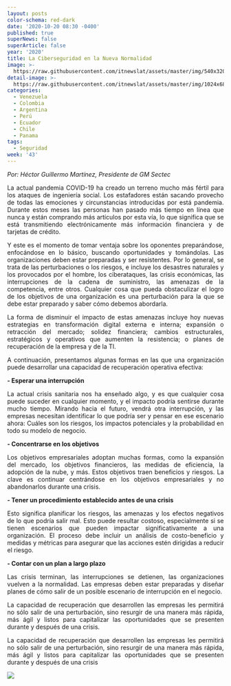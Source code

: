 ```yaml
---
layout: posts
color-schema: red-dark
date: '2020-10-20 08:30 -0400'
published: true
superNews: false
superArticle: false
year: '2020'
title: La Ciberseguridad en la Nueva Normalidad
image: >-
  https://raw.githubusercontent.com/itnewslat/assets/master/img/540x320/Hector-Guillermo-Martinez-p.jpg
detail-image: >-
  https://raw.githubusercontent.com/itnewslat/assets/master/img/1024x680/Hector-Guillermo-Martinez-g.jpg
categories:
  - Venezuela
  - Colombia
  - Argentina
  - Perú
  - Ecuador
  - Chile
  - Panama
tags:
  - Seguridad
week: '43'
---
```

<p style="text-align: justify;"><em>Por: Héctor Guillermo Martínez, Presidente de GM Sectec</em></p>
<p style="text-align: justify;">La actual pandemia COVID-19 ha creado un terreno mucho más fértil para los ataques de ingeniería social. Los estafadores están sacando provecho de todas las emociones y circunstancias introducidas por está pandemia. Durante estos meses las personas han pasado más tiempo en línea que nunca y están comprando más artículos por esta vía, lo que significa que se está transmitiendo electrónicamente más información financiera y de tarjetas de crédito.</p>
<p style="text-align: justify;">Y este es el momento de tomar ventaja sobre los oponentes preparándose, enfocándose en lo básico, buscando oportunidades y tomándolas. Las organizaciones deben estar preparadas y ser resistentes. Por lo general, se trata de las perturbaciones o los riesgos, e incluye los desastres naturales y los provocados por el hombre, los ciberataques, las crisis económicas, las interrupciones de la cadena de suministro, las amenazas de la competencia, entre otros. Cualquier cosa que pueda obstaculizar el logro de los objetivos de una organización es una perturbación para la que se debe estar preparado y saber cómo debemos abordarla.</p>
<p style="text-align: justify;">La forma de disminuir el impacto de estas amenazas incluye hoy nuevas estrategias en transformación digital externa e interna; expansión o retracción del mercado; solidez financiera; cambios estructurales, estratégicos y operativos que aumenten la resistencia; o planes de recuperación de la empresa y de la TI.</p>
<p style="text-align: justify;">A continuación, presentamos algunas formas en las que una organización puede desarrollar una capacidad de recuperación operativa efectiva:</p>
<p style="text-align: justify;"><strong>- Esperar una interrupción</strong></p>
<p style="text-align: justify;">La actual crisis sanitaria nos ha enseñado algo, y es que cualquier cosa puede suceder en cualquier momento, y el impacto podría sentirse durante mucho tiempo. Mirando hacia el futuro, vendrá otra interrupción, y las empresas necesitan identificar lo que podría ser y pensar en ese escenario ahora: Cuáles son los riesgos, los impactos potenciales y la probabilidad en todo su modelo de negocio.</p>
<p style="text-align: justify;"><strong>- Concentrarse en los objetivos</strong></p>
<p style="text-align: justify;">Los objetivos empresariales adoptan muchas formas, como la expansión del mercado, los objetivos financieros, las medidas de eficiencia, la adopción de la nube, y más. Estos objetivos traen beneficios y riesgos. La clave es continuar centrándose en los objetivos empresariales y no abandonarlos durante una crisis.</p>
<p style="text-align: justify;"><strong>- Tener un procedimiento establecido antes de una crisis</strong></p>
<p style="text-align: justify;">Esto significa planificar los riesgos, las amenazas y los efectos negativos de lo que podría salir mal. Esto puede resultar costoso, especialmente si se tienen escenarios que pueden impactar significativamente a una organización. El proceso debe incluir un análisis de costo-beneficio y medidas y métricas para asegurar que las acciones estén dirigidas a reducir el riesgo.</p>
<p style="text-align: justify;"><strong>- Contar con un plan a largo plazo </strong></p>
<p style="text-align: justify;">Las crisis terminan, las interrupciones se detienen, las organizaciones vuelven a la normalidad. Las empresas deben estar preparadas y diseñar planes de cómo salir de un posible escenario de interrupción en el negocio.</p>
<p style="text-align: justify;">La capacidad de recuperación que desarrollen las empresas les permitirá no sólo salir de una perturbación, sino resurgir de una manera más rápida, más ágil y listos para capitalizar las oportunidades que se presenten durante y después de una crisis.</p>
<p style="text-align: justify;">La capacidad de recuperación que desarrollen las empresas les permitirá no sólo salir de una perturbación, sino resurgir de una manera más rápida, más ágil y listos para capitalizar las oportunidades que se presenten durante y después de una crisis</p>
<img src="https://tracker.metricool.com/c3po.jpg?hash=56f88a41e39ab42c063cc51676587a04"/>